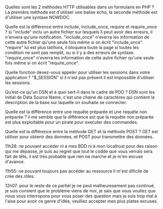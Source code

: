 Quelles sont les 2 méthodes HTTP utilisables dans un formulaire en PHP ?
La première méthode est d'utiliser une balise echo, la seconde méthode est d'utiliser une syntaxe NOWDOC.

Quelle est la différence entre include, include_once, require et require_once ?
si "include" inclu un autre fichier sur lesquels il peut avoir des erreurs, il n'envera qu'une notification.
"include_once" n'everra les information de cette autre fichier qu'une seule fois même si on écrit "include_once".
"require" lui est plus tatillons, il bloquera toute la page si toutes les condition ne sont pas remplit, ou si il y a des erreurs de syntaxe.
"require_once" n'everra les information de cette autre fichier qu'une seule fois même si on écrit "require_once".

Quelle fonction devez-vous appeler pour utiliser les sessions dans votre application ?
"$_SESSION" si il n'est pas présent il est impossible d'utiliser les sessions.

Qu'est-ce qu'un DSN et à quoi sert-il dans le cadre de PDO ?
DSN sont les initial de Data Source Name, c'est une chaine de caractères qui contient la description de la base sur laquelle on souhaite se connecter.

Quelle est la différence entre une requête préparée et une requête non préparée ?
il me semble que la différence est que la requête non préparée est plus exploitable pour un pirate pour executer des commandes.

Quelle est la différence entre la méthode GET et la méthode POST ?
GET est utiliser pour obtenir des données, et POST pour transmettre des données.

11h28: ne pouvant accéder ni a mes BDD ni à mon localhost pour des raison qui me dépasse, je suis au regret que tout le codde que vous verrais sera fait de tête, il est très probable que rien ne marche et je m'en excuse d'avance.

11h55: ne pouvant toujours pas accéder au ressource il m'est dificile de crée des rôles.

12h07: pour le reste de ce partiel je ne peut malheuresement pas continué, je suis consient que le problème viens de moi, je sais que vous vouliez que nous vous interropons pour vous poser des question mais je suis trop mal à l'aise pour avoir ce genre d'idée, veulliez accepter mes plus plates excuses.